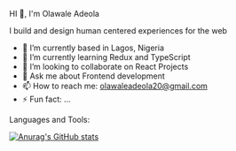 HI 👋, I'm Olawale Adeola

I build and design human centered experiences for the web
- 🔭 I’m currently based in Lagos, Nigeria
- 🌱 I’m currently learning Redux and TypeScript
- 👯 I’m looking to collaborate on React Projects
- 💬 Ask me about Frontend development
- 📫 How to reach me: olawaleadeola20@gmail.com
- ⚡ Fun fact: ...

Languages and Tools:

[![Anurag's GitHub stats](https://github-readme-stats.vercel.app/api?username=diddee)](https://github.com/diddee/github-readme-stats)
